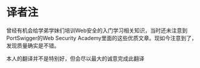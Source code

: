 # 译者注

曾经有机会给学弟学妹们培训Web安全的入门学习相关知识，当时还未注意到PortSwigger的Web Security Academy里面的这些优质文章。现如今注意到了，发现质量确实是不错。




本人的翻译并不是特别好，但会尽以最大的诚意完成此翻译






